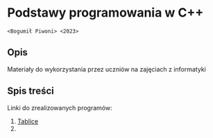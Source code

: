 # Podstawy programowania w C++

`<Bogumił Piwoni> <2023>`

## Opis

Materiały do wykorzystania przez uczniów na zajęciach z informatyki

## Spis treści

Linki do zrealizowanych programów:

1. [Tablice]()
2. []()
